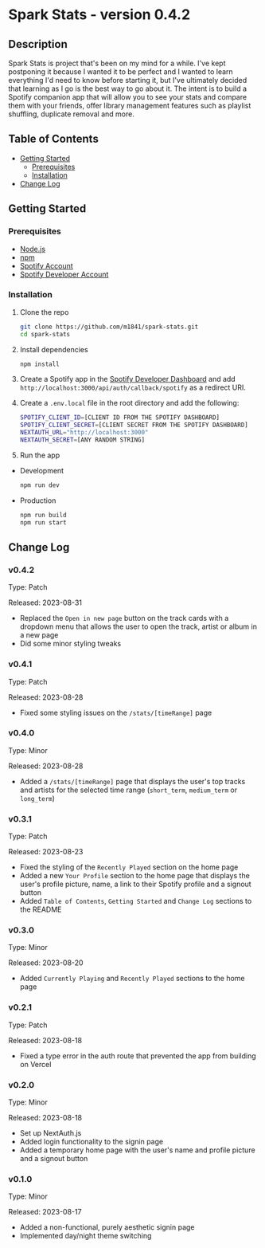 # Spark Stats - version 0.4.2

## Description

Spark Stats is project that's been on my mind for a while. I've kept postponing it because I wanted it to be perfect and I wanted to learn everything I'd need to know before starting it, but I've ultimately decided that learning as I go is the best way to go about it. The intent is to build a Spotify companion app that will allow you to see your stats and compare them with your friends, offer library management features such as playlist shuffling, duplicate removal and more.

## Table of Contents

-   [Getting Started](#getting-started)
    -   [Prerequisites](#prerequisites)
    -   [Installation](#installation)
-   [Change Log](#change-log)

## Getting Started

### Prerequisites

-   [Node.js](https://nodejs.org/en/)
-   [npm](https://www.npmjs.com/)
-   [Spotify Account](https://www.spotify.com/ro-ro/signup)
-   [Spotify Developer Account](https://accounts.spotify.com/en/login?continue=https%3A%2F%2Faccounts.spotify.com%2Foauth2%2Fv2%2Fauth%3Fresponse_type%3Dnone%26client_id%3Dcfe923b2d660439caf2b557b21f31221%26scope%3Demail%2Bopenid%2Bprofile%2Buser-self-provisioning%26redirect_uri%3Dhttps%253A%252F%252Fdeveloper.spotify.com%252Floggedin%26state%3D49db3676-37ae-4f42-b845-ba21844edff7)

### Installation

1. Clone the repo

    ```bash
    git clone https://github.com/m1841/spark-stats.git
    cd spark-stats
    ```

2. Install dependencies

    ```bash
    npm install
    ```

3. Create a Spotify app in the [Spotify Developer Dashboard](https://developer.spotify.com/dashboard/applications) and add `http://localhost:3000/api/auth/callback/spotify` as a redirect URI.

4. Create a `.env.local` file in the root directory and add the following:

    ```bash
    SPOTIFY_CLIENT_ID=[CLIENT ID FROM THE SPOTIFY DASHBOARD]
    SPOTIFY_CLIENT_SECRET=[CLIENT SECRET FROM THE SPOTIFY DASHBOARD]
    NEXTAUTH_URL="http://localhost:3000"
    NEXTAUTH_SECRET=[ANY RANDOM STRING]
    ```

5. Run the app

-   Development
    ```bash
    npm run dev
    ```
-   Production
    ```bash
    npm run build
    npm run start
    ```

## Change Log

### v0.4.2

Type: Patch

Released: 2023-08-31

-   Replaced the `Open in new page` button on the track cards with a dropdown menu that allows the user to open the track, artist or album in a new page
-   Did some minor styling tweaks

### v0.4.1

Type: Patch

Released: 2023-08-28

-   Fixed some styling issues on the `/stats/[timeRange]` page

### v0.4.0

Type: Minor

Released: 2023-08-28

-   Added a `/stats/[timeRange]` page that displays the user's top tracks and artists for the selected time range (`short_term`, `medium_term` or `long_term`)

### v0.3.1

Type: Patch

Released: 2023-08-23

-   Fixed the styling of the `Recently Played` section on the home page
-   Added a new `Your Profile` section to the home page that displays the user's profile picture, name, a link to their Spotify profile and a signout button
-   Added `Table of Contents`, `Getting Started` and `Change Log` sections to the README

### v0.3.0

Type: Minor

Released: 2023-08-20

-   Added `Currently Playing` and `Recently Played` sections to the home page

### v0.2.1

Type: Patch

Released: 2023-08-18

-   Fixed a type error in the auth route that prevented the app from building on Vercel

### v0.2.0

Type: Minor

Released: 2023-08-18

-   Set up NextAuth.js
-   Added login functionality to the signin page
-   Added a temporary home page with the user's name and profile picture and a signout button

### v0.1.0

Type: Minor

Released: 2023-08-17

-   Added a non-functional, purely aesthetic signin page
-   Implemented day/night theme switching

